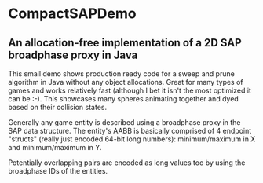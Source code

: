 # CompactSAPDemo
<h2>An allocation-free implementation of a 2D SAP broadphase proxy in Java</h2>

This small demo shows production ready code for a sweep and prune algorithm in Java without any object allocations.
Great for many types of games and works relatively fast (although I bet it isn't the most optimized it can be :-).
This showcases many spheres animating together and dyed based on their collision states.

Generally any game entity is described using a broadphase proxy in the SAP data structure. The entity's AABB is basically comprised
of 4 endpoint "structs" (really just encoded 64-bit long numbers): minimum/maximum in X and minimum/maximum in Y.

Potentially overlapping pairs are encoded as long values too by using the broadphase IDs of the entities.

